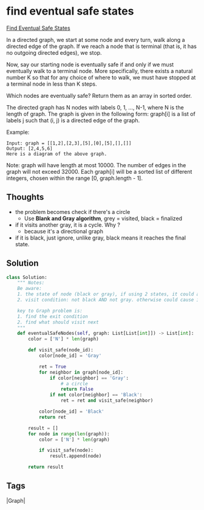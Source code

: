 #  find eventual safe states

[Find Eventual Safe States](https://leetcode.com/problems/find-eventual-safe-states)

In a directed graph, we start at some node and every turn, walk along a directed edge of the graph. If we reach a node that is terminal \(that is, it has no outgoing directed edges\), we stop.

Now, say our starting node is eventually safe if and only if we must eventually walk to a terminal node. More specifically, there exists a natural number K so that for any choice of where to walk, we must have stopped at a terminal node in less than K steps.

Which nodes are eventually safe? Return them as an array in sorted order.

The directed graph has N nodes with labels 0, 1, ..., N-1, where N is the length of graph. The graph is given in the following form: graph\[i\] is a list of labels j such that \(i, j\) is a directed edge of the graph.

Example:

```text
Input: graph = [[1,2],[2,3],[5],[0],[5],[],[]]
Output: [2,4,5,6]
Here is a diagram of the above graph.
```

Note: graph will have length at most 10000. The number of edges in the graph will not exceed 32000. Each graph\[i\] will be a sorted list of different integers, chosen within the range \[0, graph.length - 1\].

## Thoughts

* the problem becomes check if there's a circle
  * Use **Blank and Gray algorithm**, grey = visited, black = finalized 
* if it visits another gray, it is a cycle. Why ? 
  * because it's a directional graph 
* if it is black, just ignore, unlike gray, black means it reaches the final state. 

## Solution

```python
class Solution:
    """ Notes:    
    Be aware:
    1. the state of node (black or gray), if using 2 states, it could accidentally be black and gray, which is wrong
    2. visit condition: not black AND not gray. otherwise could cause infinite loop

    key to Graph problem is:
    1. find the exit condition
    2. find what should visit next 
    """
    def eventualSafeNodes(self, graph: List[List[int]]) -> List[int]:
        color = ['N'] * len(graph)

        def visit_safe(node_id):
            color[node_id] = 'Gray'

            ret = True
            for neighbor in graph[node_id]:
                if color[neighbor] == 'Gray':
                    # a circle
                    return False
                if not color[neighbor] == 'Black':
                    ret = ret and visit_safe(neighbor)

            color[node_id] = 'Black'
            return ret

        result = []
        for node in range(len(graph)):
            color = ['N'] * len(graph)

            if visit_safe(node):
                result.append(node)

        return result
```

## Tags

\|Graph\|

